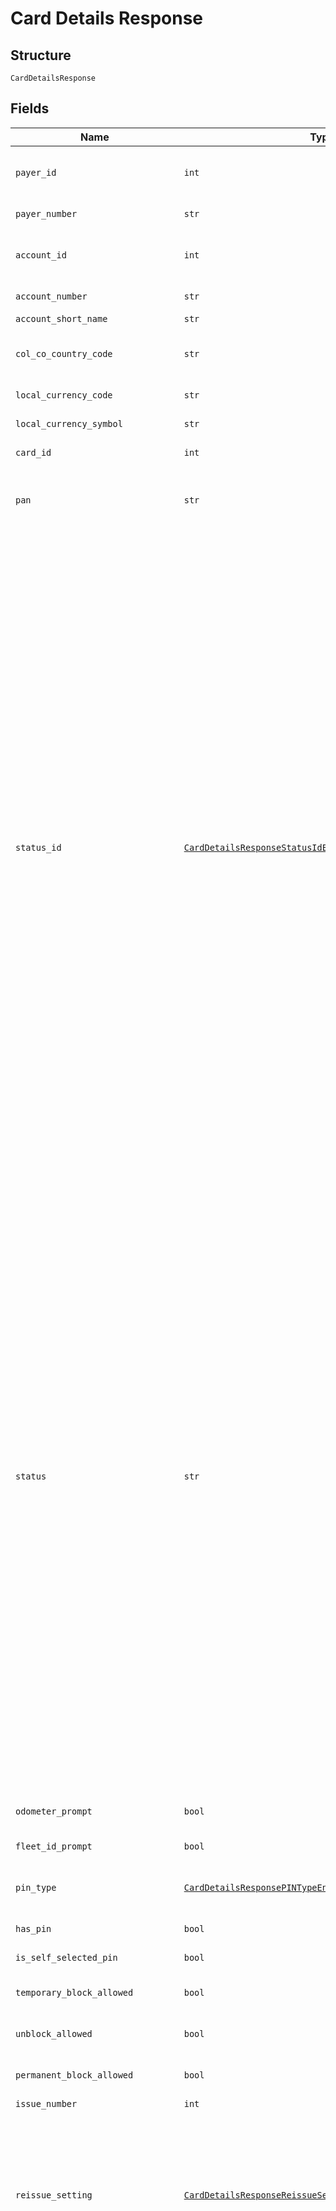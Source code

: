 
# Card Details Response

## Structure

`CardDetailsResponse`

## Fields

| Name | Type | Tags | Description |
|  --- | --- | --- | --- |
| `payer_id` | `int` | Optional | Payer Id (i.e. Customer Id of the Payment Customer in the Shell Card Platform) of the selected payer. |
| `payer_number` | `str` | Optional | Payer Number of the selected payer. |
| `account_id` | `int` | Optional | Account Id (i.e. Customer Id of the Customer in the Shell Card Platform) of the customer. |
| `account_number` | `str` | Optional | Account Number of the customer. |
| `account_short_name` | `str` | Optional | Account short name. |
| `col_co_country_code` | `str` | Optional | ISO 3166 Alpha-2 Country Code for the customer and card owning country. |
| `local_currency_code` | `str` | Optional | ISO 4217 Curreny Code of the local currency. |
| `local_currency_symbol` | `str` | Optional | Currency symbol of local currency. |
| `card_id` | `int` | Optional | Unique Card Id in Cards platform. |
| `pan` | `str` | Optional | Card PAN. In the response body the PAN will be masked if the option is enabled in the Shell Card Platform. |
| `status_id` | [`CardDetailsResponseStatusIdEnum`](../../doc/models/card-details-response-status-id-enum.md) | Optional | Possible Id’s and description:<br><br>* 1  Active<br>* 7  Blocked Card<br>* 8  Expired<br>* 9  Cancelled<br>* 10  New<br>* 23  Pending Renewal<br>* 31  Replaced<br>* 41  Temporary Block (Customer)<br>* 42  Temporary Block (Shell)<br>* 43  Fraud<br>* 101 Active (Block in progress) *<br>* 102 Blocked Card (Unblock in progress) *<br>* 103 Active (Cancel in progress) *<br>* 104 Active (Marked as damaged) *<br>* 105 New (Cancel as damaged) *<br>* 106 Active(Scheduled for block) ”#<br>* 107 Blocked Card(Scheduled for unblock)*#<br>* 108 Blocked Card (Cancel in progress) *<br><br>> Note:<br>> •  Items marked with * are intermediate statuses  to indicate that there are pending requests in progress. , The response can contain these intermediate statuses only if the IncludeIntermediateStatus flag is true.<br>> •  The placeholder “<Shell Card Platform Status>” in the items marked with # will be replaced with the Shell Card Platform status description. E.g., “Active (Scheduled for block)” |
| `status` | `str` | Optional | Possible Id’s and description:<br><br>* 1  Active<br>* 7  Blocked Card<br>* 8  Expired<br>* 9  Cancelled<br>* 10  New<br>* 23  Pending Renewal<br>* 31  Replaced<br>* 41  Temporary Block (Customer)<br>* 42  Temporary Block (Shell)<br>* 43  Fraud<br>* 101 Active (Block in progress) *<br>* 102 Blocked Card (Unblock in progress) *<br>* 103 Active (Cancel in progress) *<br>* 104 Active (Marked as damaged) *<br>* 105 New (Cancel as damaged) *<br>* 106 Active(Scheduled for block) ”#<br>* 107 Blocked Card(Scheduled for unblock) *#<br>* 108 Blocked Card (Cancel in progress) *<br><br>> Note:<br>> •  Items marked with * are intermediate statuses  to indicate that there are pending requests in progress. , The response can contain these intermediate statuses only if the IncludeIntermediateStatus flag is true.<br>> •  The placeholder “<Shell Card Platform Status>” in the items marked with # will be replaced with the Shell Card Platform status description. E.g., “Active (Scheduled for block)” |
| `odometer_prompt` | `bool` | Optional | True if odometer input is enabled on the card, else false |
| `fleet_id_prompt` | `bool` | Optional | True if fleet id input is enabled, else false |
| `pin_type` | [`CardDetailsResponsePINTypeEnum`](../../doc/models/card-details-response-pin-type-enum.md) | Optional | PIN type:<br><br>* `Card` - Card PIN<br>* `Fleet` - Fleet PIN |
| `has_pin` | `bool` | Optional | True if card has PIN, else false |
| `is_self_selected_pin` | `bool` | Optional | True if card has Self Selected PIN, else false |
| `temporary_block_allowed` | `bool` | Optional | True if card can be blocked temporarily, else false |
| `unblock_allowed` | `bool` | Optional | True/False True if card can be Unblocked, else false |
| `permanent_block_allowed` | `bool` | Optional | True if card can be blocked permanently, else false |
| `issue_number` | `int` | Optional | Issue number of the card |
| `reissue_setting` | [`CardDetailsResponseReissueSettingEnum`](../../doc/models/card-details-response-reissue-setting-enum.md) | Optional | Reissue setting of the card. If the card is superseded (i.e. a replacement/new card is issued) then reissue setting of the latest card issued. Reissue setting:<br><br>* `True` - Card will be Reissued when nearing its expiry date<br>* `False` - Card will not be Reissued |
| `international_pos_language_id` | [`CardDetailsResponseInternationalPOSLanguageIDEnum`](../../doc/models/card-details-response-international-pos-language-id-enum.md) | Optional | POS language identifier. Language Id:<br><br>* `1` - German<br>* `2` - French<br>* `3` - Bulgarian<br>* `4` - Croatian<br>* `5` - Czech<br>* `6` - Danish<br>* `7` - Finnish<br>* `8` - English<br>* `9` - Greek<br>* `10` - Chinese<br>* `11` - Hungarian<br>* `12` - Italian<br>* `13` - Luxembourgish<br>* `14` - Malay<br>* `15` - Dutch<br>* `16` - Norwegian, Bokmal<br>* `17` - Urdu<br>* `18` - Polish<br>* `19` - Portuguese<br>* `20` - Romanian<br>* `21` - Russian<br>* `22` - Slovak<br>* `23` - Slovenian<br>* `24` - Spanish<br>* `25` - Swedish<br>* `26` - Turkish<br>* `27` - Thai<br>* `28` - Filipino<br>* `29` - Estonian<br>* `30` - Latvian<br>* `31` - Lithuanian |
| `international_pos_language_code` | [`CardDetailsResponseInternationalPOSLanguageCodeEnum`](../../doc/models/card-details-response-international-pos-language-code-enum.md) | Optional | POS language code. Language code:<br><br>* `deu` - German<br>* `fra` - French<br>* `bul` - Bulgarian<br>* `hrv` - Croatian<br>* `ces` - Czech<br>* `dan` - Danish<br>* `fin` - Finnish<br>* `eng` - English<br>* `ell` - Greek<br>* `zho` - Chinese<br>* `hun` - Hungarian<br>* `ita` - Italian<br>* `ltz` - Luxembourgish<br>* `msa` - Malay<br>* `nld` - Dutch<br>* `nob` - Norwegian, Bokmal<br>* `urd` - Urdu<br>* `pol` - Polish<br>* `por` - Portuguese<br>* `ron` - Romanian<br>* `rus` - Russian<br>* `slk` - Slovak<br>* `slv` - Slovenian<br>* `spa` - Spanish<br>* `swe` - Swedish<br>* `tur` - Turkish<br>* `tha` - Thai<br>* `fil` - Filipino<br>* `est` - Estonian<br>* `lav` - Latvian<br>* `lit` - Lithuanian |
| `local_pos_language_id` | [`CardDetailsResponseLocalPOSLanguageIDEnum`](../../doc/models/card-details-response-local-pos-language-id-enum.md) | Optional | POS language identifier. Language Id:<br><br>* `1` - German<br>* `2` - French<br>* `3` - Bulgarian<br>* `4` - Croatian<br>* `5` - Czech<br>* `6` - Danish<br>* `7` - Finnish<br>* `8` - English<br>* `9` - Greek<br>* `10` - Chinese<br>* `11` - Hungarian<br>* `12` - Italian<br>* `13` - Luxembourgish<br>* `14` - Malay<br>* `15` - Dutch<br>* `16` - Norwegian, Bokmal<br>* `17` - Urdu<br>* `18` - Polish<br>* `19` - Portuguese<br>* `20` - Romanian<br>* `21` - Russian<br>* `22` - Slovak<br>* `23` - Slovenian<br>* `24` - Spanish<br>* `25` - Swedish<br>* `26` - Turkish<br>* `27` - Thai<br>* `28` - Filipino<br>* `29` - Estonian<br>* `30` - Latvian<br>* `31` - Lithuanian |
| `local_pos_language_code` | [`CardDetailsResponseLocalPOSLanguageCodeEnum`](../../doc/models/card-details-response-local-pos-language-code-enum.md) | Optional | POS language code. Language code:<br><br>* `deu` - German<br>* `fra` - French<br>* `bul` - Bulgarian<br>* `hrv` - Croatian<br>* `ces` - Czech<br>* `dan` - Danish<br>* `fin` - Finnish<br>* `eng` - English<br>* `ell` - Greek<br>* `zho` - Chinese<br>* `hun` - Hungarian<br>* `ita` - Italian<br>* `ltz` - Luxembourgish<br>* `msa` - Malay<br>* `nld` - Dutch<br>* `nob` - Norwegian, Bokmal<br>* `urd` - Urdu<br>* `pol` - Polish<br>* `por` - Portuguese<br>* `ron` - Romanian<br>* `rus` - Russian<br>* `slk` - Slovak<br>* `slv` - Slovenian<br>* `spa` - Spanish<br>* `swe` - Swedish<br>* `tur` - Turkish<br>* `tha` - Thai<br>* `fil` - Filipino<br>* `est` - Estonian<br>* `lav` - Latvian<br>* `lit` - Lithuanian |
| `card_type_code` | `str` | Optional | ISO code of the card i.e. first 7 digits of the PAN. |
| `card_type_id` | `int` | Optional | Card Type ID |
| `card_type_name` | `str` | Optional | Card Type Name |
| `token_type_id` | `int` | Optional | Token Type ID configured for the Card |
| `token_type_name` | `str` | Optional | Token Type Name configured for the Card |
| `is_chip_card` | `bool` | Optional | True if a chip card, else false |
| `is_mag_strip_card` | `bool` | Optional | True if it is a magnetic stripe card, else false |
| `is_virtual_card` | `bool` | Optional | True if it is a virtual card, else false |
| `purchase_category_code` | `str` | Optional | Purchase category code of the card.<br>**Constraints**: *Maximum Length*: `1` |
| `purchase_category_id` | `int` | Optional | Purchase category identifier in the Shell Card Platform. |
| `purchase_category_name` | `str` | Optional | Purchase category name |
| `is_crt` | `bool` | Optional | True if it is a Commercial Road Transport (CRT) card, else false |
| `is_fleet` | `bool` | Optional | True if it is a Fleet card, else false |
| `is_international` | `bool` | Optional | True if it is an international card, else false |
| `is_national` | `bool` | Optional | True if it is a national card, else false |
| `is_partner_sites_included` | `bool` | Optional | True if it is allowed at all partner sites, else false |
| `is_shell_sites_only` | `bool` | Optional | True if it is only allowed at Shell sites, else false |
| `fuel_sets` | [`List[CardDetailsResponseFuelSetsItems]`](../../doc/models/card-details-response-fuel-sets-items.md) | Optional | List of active fuel type product restrictions applied on the card.<br>**Constraints**: *Unique Items Required* |
| `non_fuel_sets` | [`List[CardDetailsResponseNonFuelSetsItems]`](../../doc/models/card-details-response-non-fuel-sets-items.md) | Optional | List of active non-fuel type product restrictions applied on the card.<br>**Constraints**: *Unique Items Required* |
| `issued_date` | `str` | Optional | Card issue date. |
| `expiry_date` | `str` | Optional | Expiry date of the card. |
| `last_used_date` | `str` | Optional | Card last used date. |
| `misuse_date` | `str` | Optional | Last misused date of the card. |
| `temperature` | `str` | Optional | Hot-list status |
| `driver_name` | `str` | Optional | Driver name of the card. Note- While ordering card, optional when VRN is passed else mandatory.<br>**Constraints**: *Maximum Length*: `27` |
| `vrn` | `str` | Optional | Vehicle registration number of the card. Note- While ordering card, optional when DriverName is passed else mandatory.<br>**Constraints**: *Maximum Length*: `16` |
| `emboss_text` | `str` | Optional | Text printed on the card as account name.<br>**Constraints**: *Maximum Length*: `25` |
| `card_group_id` | `int` | Optional | Existing Card Group ID, under which the replacement card is to be created.<br>Pass “-1” if the replacement card should not be assigned to any card group.<br>Optional.<br>If not provided, the replacement card will be created under the same card group as the current card.<br>Example- 156 |
| `card_group_name` | `str` | Optional | Card group name. Note- 1. While ordering card this field is mandatory when IsNewCardGroup is true.<br>**Constraints**: *Maximum Length*: `30` |
| `renewal_date` | `str` | Optional | Renewal date of the card. Applicable if ReissueSetting is set to True. |
| `renewed_card_id` | `int` | Optional | Renewed card id. |
| `renewed_card_status_id` | `int` | Optional | Renewed card status id. |
| `renewed_card_status` | `str` | Optional | Renewed card status description. |
| `renewed_card_expiry_date` | `str` | Optional | Renewed card expiry date. |
| `renewed_card_issue_number` | `int` | Optional | Renewed card issue number. |
| `renewed_card_reissue_setting` | [`CardDetailsResponseRenewedCardReissueSettingEnum`](../../doc/models/card-details-response-renewed-card-reissue-setting-enum.md) | Optional | Reissue setting of the renewed new card. Reissue Setting:<br><br>* `True` - Card will be sent to production<br>* `False` - Parent Card is Dormant or the Card is not to be produced |
| `creation_date` | `str` | Optional | Card Creation Date time |
| `effective_date` | `str` | Optional | Effective date for the Card |
| `last_modified_date` | `str` | Optional | Card last modified date |
| `bundle_id` | `str` | Optional | Bundle Id associated with card in the Gateway. This field will have a null value if the card is not associated with any bundle in Gateway or the value of IncludeBundleDetails in request is false. |
| `card_delivery_address` | [`CardDetailsResponseCardDeliveryAddress`](../../doc/models/card-details-response-card-delivery-address.md) | Optional | Delivery address. |
| `pin_delivery_address` | [`CardDetailsResponsePINDeliveryAddress`](../../doc/models/card-details-response-pin-delivery-address.md) | Optional | Delivery address. |
| `card_block_schedules` | [`List[CardDetailsResponseCardBlockSchedulesItemsAllOf0]`](../../doc/models/card-details-response-card-block-schedules-items-all-of-0.md) | Optional | **Constraints**: *Unique Items Required* |
| `error` | [`ErrorStatus`](../../doc/models/error-status.md) | Optional | - |
| `request_id` | `str` | Optional | API Request |

## Example (as JSON)

```json
{
  "PayerId": 853,
  "PayerNumber": "PH50000843",
  "AccountId": 854,
  "AccountNumber": "PH50000844",
  "AccountShortName": "PARKLEY",
  "ColCoCountryCode": "PH",
  "LocalCurrencyCode": "EUR",
  "LocalCurrencySymbol": "€",
  "CardId": 125,
  "PAN": "7002861007636000020",
  "OdometerPrompt": true,
  "FleetIdPrompt": true,
  "PINType": "Card",
  "HasPIN": true,
  "IsSelfSelectedPIN": true,
  "TemporaryBlockAllowed": true,
  "UnblockAllowed": true,
  "PermanentBlockAllowed": true,
  "IssueNumber": 1,
  "InternationalPOSLanguageID": 8,
  "InternationalPOSLanguageCode": "eng",
  "LocalPOSLanguageID": 8,
  "LocalPOSLanguageCode": "eng",
  "CardTypeCode": "7077861",
  "CardTypeId": 1,
  "CardTypeName": "Philippines CRT 7077861",
  "TokenTypeId": 107,
  "TokenTypeName": "PH FLE NAT SIN R1",
  "IsChipCard": false,
  "IsMagStripCard": true,
  "IsVirtualCard": true,
  "PurchaseCategoryCode": "6",
  "PurchaseCategoryId": 54,
  "PurchaseCategoryName": "2 - FuelSave and Lubricants",
  "IsCRT": true,
  "IsFleet": true,
  "IsInternational": true,
  "IsNational": true,
  "IsPartnerSitesIncluded": true,
  "IsShellSitesOnly": true,
  "IssuedDate": "20181001",
  "ExpiryDate": "20181031",
  "LastUsedDate": "20181001 13:23:55",
  "MisuseDate": "20181001 13:23:55",
  "Temperature": "10-Warm",
  "DriverName": "ROBERT",
  "VRN": "MV65YLH",
  "EmbossText": "PARKLEY",
  "CardGroupId": 5,
  "CardGroupName": "GROUP1",
  "RenewalDate": "20181001",
  "RenewedCardId": 1325,
  "RenewedCardStatusId": 10,
  "RenewedCardStatus": "New",
  "RenewedCardExpiryDate": "20181031",
  "RenewedCardIssueNumber": 2,
  "CreationDate": "20181001",
  "EffectiveDate": "20181001",
  "LastModifiedDate": "20181001 13:23:55",
  "RequestId": "ed557f02-c7d7-4c01-b3e5-11bf3239c8ed"
}
```

